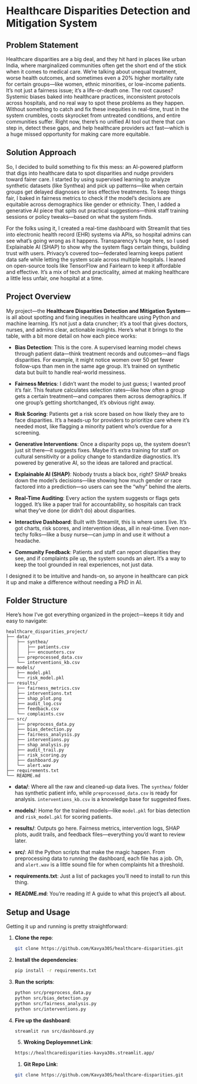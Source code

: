 # Healthcare Disparities Detection and Mitigation System

## Problem Statement

Healthcare disparities are a big deal, and they hit hard in places like urban India, where marginalized communities often get the short end of the stick when it comes to medical care. We’re talking about unequal treatment, worse health outcomes, and sometimes even a 20% higher mortality rate for certain groups—like women, ethnic minorities, or low-income patients. It’s not just a fairness issue; it’s a life-or-death one. The root causes? Systemic biases baked into healthcare practices, inconsistent protocols across hospitals, and no real way to spot these problems as they happen. Without something to catch and fix these inequities in real-time, trust in the system crumbles, costs skyrocket from untreated conditions, and entire communities suffer. Right now, there’s no unified AI tool out there that can step in, detect these gaps, and help healthcare providers act fast—which is a huge missed opportunity for making care more equitable.

## Solution Approach

So, I decided to build something to fix this mess: an AI-powered platform that digs into healthcare data to spot disparities and nudge providers toward fairer care. I started by using supervised learning to analyze synthetic datasets (like Synthea) and pick up patterns—like when certain groups get delayed diagnoses or less effective treatments. To keep things fair, I baked in fairness metrics to check if the model’s decisions are equitable across demographics like gender or ethnicity. Then, I added a generative AI piece that spits out practical suggestions—think staff training sessions or policy tweaks—based on what the system finds.

For the folks using it, I created a real-time dashboard with Streamlit that ties into electronic health record (EHR) systems via APIs, so hospital admins can see what’s going wrong as it happens. Transparency’s huge here, so I used Explainable AI (SHAP) to show why the system flags certain things, building trust with users. Privacy’s covered too—federated learning keeps patient data safe while letting the system scale across multiple hospitals. I leaned on open-source tools like TensorFlow and Fairlearn to keep it affordable and effective. It’s a mix of tech and practicality, aimed at making healthcare a little less unfair, one hospital at a time.

## Project Overview

My project—the **Healthcare Disparities Detection and Mitigation System**—is all about spotting and fixing inequities in healthcare using Python and machine learning. It’s not just a data cruncher; it’s a tool that gives doctors, nurses, and admins clear, actionable insights. Here’s what it brings to the table, with a bit more detail on how each piece works:

- **Bias Detection**: This is the core. A supervised learning model chews through patient data—think treatment records and outcomes—and flags disparities. For example, it might notice women over 50 get fewer follow-ups than men in the same age group. It’s trained on synthetic data but built to handle real-world messiness.

- **Fairness Metrics**: I didn’t want the model to just guess; I wanted proof it’s fair. This feature calculates selection rates—like how often a group gets a certain treatment—and compares them across demographics. If one group’s getting shortchanged, it’s obvious right away.

- **Risk Scoring**: Patients get a risk score based on how likely they are to face disparities. It’s a heads-up for providers to prioritize care where it’s needed most, like flagging a minority patient who’s overdue for a screening.

- **Generative Interventions**: Once a disparity pops up, the system doesn’t just sit there—it suggests fixes. Maybe it’s extra training for staff on cultural sensitivity or a policy change to standardize diagnostics. It’s powered by generative AI, so the ideas are tailored and practical.

- **Explainable AI (SHAP)**: Nobody trusts a black box, right? SHAP breaks down the model’s decisions—like showing how much gender or race factored into a prediction—so users can see the “why” behind the alerts.

- **Real-Time Auditing**: Every action the system suggests or flags gets logged. It’s like a paper trail for accountability, so hospitals can track what they’ve done (or didn’t do) about disparities.

- **Interactive Dashboard**: Built with Streamlit, this is where users live. It’s got charts, risk scores, and intervention ideas, all in real-time. Even non-techy folks—like a busy nurse—can jump in and use it without a headache.

- **Community Feedback**: Patients and staff can report disparities they see, and if complaints pile up, the system sounds an alert. It’s a way to keep the tool grounded in real experiences, not just data.

I designed it to be intuitive and hands-on, so anyone in healthcare can pick it up and make a difference without needing a PhD in AI.

## Folder Structure

Here’s how I’ve got everything organized in the project—keeps it tidy and easy to navigate:

```
healthcare_disparities_project/
├── data/
│   ├── synthea/
│   │   ├── patients.csv
│   │   ├── encounters.csv
│   ├── preprocessed_data.csv
│   └── interventions_kb.csv
├── models/
│   ├── model.pkl
│   └── risk_model.pkl
├── results/
│   ├── fairness_metrics.csv
│   ├── interventions.txt
│   ├── shap_plot.png
│   ├── audit_log.csv
│   ├── feedback.csv
│   └── complaints.csv
├── src/
│   ├── preprocess_data.py
│   ├── bias_detection.py
│   ├── fairness_analysis.py
│   ├── interventions.py
│   ├── shap_analysis.py
│   ├── audit_trail.py
│   ├── risk_scoring.py
│   ├── dashboard.py
│   └── alert.wav
├── requirements.txt
└── README.md
```

- **data/**: Where all the raw and cleaned-up data lives. The `synthea/` folder has synthetic patient info, while `preprocessed_data.csv` is ready for analysis. `interventions_kb.csv` is a knowledge base for suggested fixes.

- **models/**: Home for the trained models—like `model.pkl` for bias detection and `risk_model.pkl` for scoring patients.

- **results/**: Outputs go here. Fairness metrics, intervention logs, SHAP plots, audit trails, and feedback files—everything you’d want to review later.

- **src/**: All the Python scripts that make the magic happen. From preprocessing data to running the dashboard, each file has a job. Oh, and `alert.wav` is a little sound file for when complaints hit a threshold.

- **requirements.txt**: Just a list of packages you’ll need to install to run this thing.

- **README.md**: You’re reading it! A guide to what this project’s all about.

## Setup and Usage

Getting it up and running is pretty straightforward:

1. **Clone the repo**:

   ```bash
   git clone https://github.com/Kavya30S/healthcare-disparities.git
   ```
2. **Install the dependencies**:

   ```bash
   pip install -r requirements.txt
   ```
3. **Run the scripts**:

   ```bash
   python src/preprocess_data.py
   python src/bias_detection.py
   python src/fairness_analysis.py
   python src/interventions.py
   ```
4. **Fire up the dashboard**:

   ```bash
   streamlit run src/dashboard.py

   ```

   5. **Wroking Deployemnet Link**:

 
   ```bash
   https://healthcaredisparities-kavya30s.streamlit.app/

   ```
   1. **Git Repo Link**:

   ```bash
   git clone https://github.com/Kavya30S/healthcare-disparities.git
   ```
